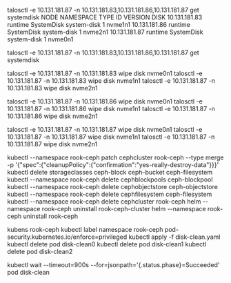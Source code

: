 talosctl -e 10.131.181.87 -n 10.131.181.83,10.131.181.86,10.131.181.87 get systemdisk
NODE            NAMESPACE   TYPE         ID            VERSION   DISK
10.131.181.83   runtime     SystemDisk   system-disk   1         nvme1n1
10.131.181.86   runtime     SystemDisk   system-disk   1         nvme2n1
10.131.181.87   runtime     SystemDisk   system-disk   1         nvme0n1

talosctl -e 10.131.181.87 -n 10.131.181.83,10.131.181.86,10.131.181.87 get systemdisk



talosctl -e 10.131.181.87 -n 10.131.181.83 wipe disk nvme0n1
talosctl -e 10.131.181.87 -n 10.131.181.83 wipe disk nvme1n1
talosctl -e 10.131.181.87 -n 10.131.181.83 wipe disk nvme2n1

talosctl -e 10.131.181.87 -n 10.131.181.86 wipe disk nvme0n1
talosctl -e 10.131.181.87 -n 10.131.181.86 wipe disk nvme1n1
talosctl -e 10.131.181.87 -n 10.131.181.86 wipe disk nvme2n1

talosctl -e 10.131.181.87 -n 10.131.181.87 wipe disk nvme0n1
talosctl -e 10.131.181.87 -n 10.131.181.87 wipe disk nvme1n1
talosctl -e 10.131.181.87 -n 10.131.181.87 wipe disk nvme2n1


kubectl --namespace rook-ceph patch cephcluster rook-ceph --type merge -p '{"spec":{"cleanupPolicy":{"confirmation":"yes-really-destroy-data"}}}'
kubectl delete storageclasses ceph-block ceph-bucket ceph-filesystem
kubectl --namespace rook-ceph delete cephblockpools ceph-blockpool
kubectl --namespace rook-ceph delete cephobjectstore ceph-objectstore
kubectl --namespace rook-ceph delete cephfilesystem ceph-filesystem
kubectl --namespace rook-ceph delete cephcluster rook-ceph
helm --namespace rook-ceph uninstall rook-ceph-cluster
helm --namespace rook-ceph uninstall rook-ceph

kubens rook-ceph
kubectl label namespace rook-ceph pod-security.kubernetes.io/enforce=privileged
kubectl apply -f disk-clean.yaml
kubectl delete pod disk-clean0
kubectl delete pod disk-clean1
kubectl delete pod disk-clean2

kubectl wait --timeout=900s --for=jsonpath='{.status.phase}=Succeeded' pod disk-clean
